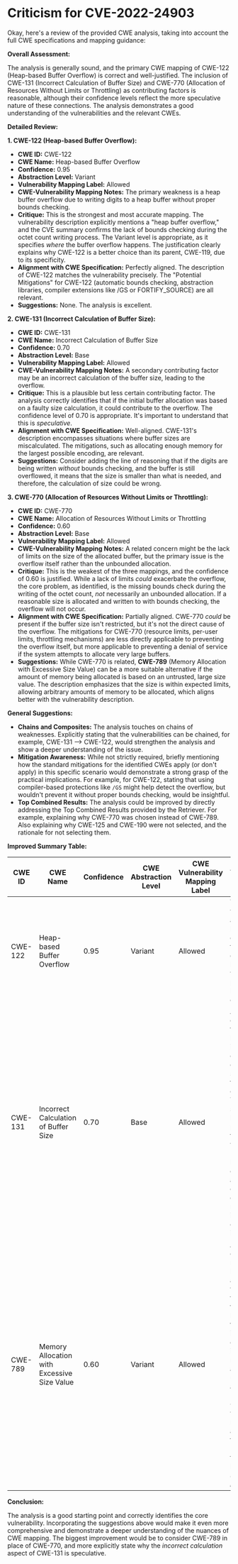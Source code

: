 # Criticism for CVE-2022-24903

Okay, here's a review of the provided CWE analysis, taking into account the full CWE specifications and mapping guidance:

**Overall Assessment:**

The analysis is generally sound, and the primary CWE mapping of CWE-122 (Heap-based Buffer Overflow) is correct and well-justified. The inclusion of CWE-131 (Incorrect Calculation of Buffer Size) and CWE-770 (Allocation of Resources Without Limits or Throttling) as contributing factors is reasonable, although their confidence levels reflect the more speculative nature of these connections. The analysis demonstrates a good understanding of the vulnerabilities and the relevant CWEs.

**Detailed Review:**

**1. CWE-122 (Heap-based Buffer Overflow):**

*   **CWE ID:** CWE-122
*   **CWE Name:** Heap-based Buffer Overflow
*   **Confidence:** 0.95
*   **Abstraction Level:** Variant
*   **Vulnerability Mapping Label:** Allowed
*   **CWE-Vulnerability Mapping Notes:** The primary weakness is a heap buffer overflow due to writing digits to a heap buffer without proper bounds checking.
*   **Critique:** This is the strongest and most accurate mapping.  The vulnerability description explicitly mentions a "heap buffer overflow," and the CVE summary confirms the lack of bounds checking during the octet count writing process. The Variant level is appropriate, as it specifies *where* the buffer overflow happens. The justification clearly explains why CWE-122 is a better choice than its parent, CWE-119, due to its specificity.
*   **Alignment with CWE Specification:** Perfectly aligned.  The description of CWE-122 matches the vulnerability precisely.  The "Potential Mitigations" for CWE-122 (automatic bounds checking, abstraction libraries, compiler extensions like /GS or FORTIFY_SOURCE) are all relevant.
*   **Suggestions:** None. The analysis is excellent.

**2. CWE-131 (Incorrect Calculation of Buffer Size):**

*   **CWE ID:** CWE-131
*   **CWE Name:** Incorrect Calculation of Buffer Size
*   **Confidence:** 0.70
*   **Abstraction Level:** Base
*   **Vulnerability Mapping Label:** Allowed
*   **CWE-Vulnerability Mapping Notes:** A secondary contributing factor may be an incorrect calculation of the buffer size, leading to the overflow.
*   **Critique:** This is a plausible but less certain contributing factor. The analysis correctly identifies that if the initial buffer allocation was based on a faulty size calculation, it could contribute to the overflow. The confidence level of 0.70 is appropriate. It's important to understand that this is *speculative*.
*   **Alignment with CWE Specification:** Well-aligned.  CWE-131's description encompasses situations where buffer sizes are miscalculated. The mitigations, such as allocating enough memory for the largest possible encoding, are relevant.
*   **Suggestions:** Consider adding the line of reasoning that if the digits are being written *without* bounds checking, and the buffer is still overflowed, it means that the size is smaller than what is needed, and therefore, the calculation of size could be wrong.

**3. CWE-770 (Allocation of Resources Without Limits or Throttling):**

*   **CWE ID:** CWE-770
*   **CWE Name:** Allocation of Resources Without Limits or Throttling
*   **Confidence:** 0.60
*   **Abstraction Level:** Base
*   **Vulnerability Mapping Label:** Allowed
*   **CWE-Vulnerability Mapping Notes:** A related concern might be the lack of limits on the size of the allocated buffer, but the primary issue is the overflow itself rather than the unbounded allocation.
*   **Critique:** This is the weakest of the three mappings, and the confidence of 0.60 is justified. While a lack of limits *could* exacerbate the overflow, the core problem, as identified, is the missing bounds check during the writing of the octet count, *not* necessarily an unbounded allocation. If a reasonable size is allocated and written to with bounds checking, the overflow will not occur.
*   **Alignment with CWE Specification:** Partially aligned.  CWE-770 *could* be present if the buffer size isn't restricted, but it's not the direct cause of the overflow. The mitigations for CWE-770 (resource limits, per-user limits, throttling mechanisms) are less directly applicable to preventing the overflow itself, but more applicable to preventing a denial of service if the system attempts to allocate very large buffers.
*   **Suggestions:** While CWE-770 is related, **CWE-789** (Memory Allocation with Excessive Size Value) can be a more suitable alternative if the amount of memory being allocated is based on an untrusted, large size value. The description emphasizes that the size is within expected limits, allowing arbitrary amounts of memory to be allocated, which aligns better with the vulnerability description.

**General Suggestions:**

*   **Chains and Composites:** The analysis touches on chains of weaknesses. Explicitly stating that the vulnerabilities can be chained, for example, CWE-131 --> CWE-122, would strengthen the analysis and show a deeper understanding of the issue.
*   **Mitigation Awareness:** While not strictly required, briefly mentioning how the standard mitigations for the identified CWEs apply (or don't apply) in this specific scenario would demonstrate a strong grasp of the practical implications.  For example, for CWE-122, stating that using compiler-based protections like `/GS` might help detect the overflow, but wouldn't prevent it without proper bounds checking, would be insightful.
* **Top Combined Results:** The analysis could be improved by directly addressing the Top Combined Results provided by the Retriever. For example, explaining why CWE-770 was chosen instead of CWE-789. Also explaining why CWE-125 and CWE-190 were not selected, and the rationale for not selecting them.

**Improved Summary Table:**

| CWE ID | CWE Name | Confidence | CWE Abstraction Level | CWE Vulnerability Mapping Label | CWE-Vulnerability Mapping Notes |
|---|---|---|---|---|---|
| CWE-122 | Heap-based Buffer Overflow | 0.95 | Variant | Allowed | The primary weakness is a heap buffer overflow due to writing digits to a heap buffer without proper bounds checking. |
| CWE-131 | Incorrect Calculation of Buffer Size | 0.70 | Base | Allowed | A secondary contributing factor may be an incorrect calculation of the buffer size, leading to the overflow.  This is speculative, but plausible, if the digits are written *without* bounds checking and a buffer overflow occurs, that means the initial size calculation is incorrect. |
| CWE-789 | Memory Allocation with Excessive Size Value | 0.60 | Variant | Allowed | A related concern might be the lack of limits and validation on the *size* of the allocated buffer, but the primary issue is the overflow itself, not necessarily an unbounded allocation. However, CWE-789 would be more appropriate than CWE-770 because the size is based on *untrusted input*. |

**Conclusion:**

The analysis is a good starting point and correctly identifies the core vulnerability. Incorporating the suggestions above would make it even more comprehensive and demonstrate a deeper understanding of the nuances of CWE mapping.  The biggest improvement would be to consider CWE-789 in place of CWE-770, and more explicitly state why the *incorrect calculation* aspect of CWE-131 is speculative.